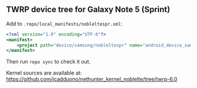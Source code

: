 ## TWRP device tree for Galaxy Note 5 (Sprint)

Add to `.repo/local_manifests/nobleltespr.xml`:

```xml
<?xml version="1.0" encoding="UTF-8"?>
<manifest>
	<project path="device/samsung/nobleltespr" name="android_device_samsung_nobleltespr" remote="TeamWin" revision="android-6.0" />
</manifest>
```

Then run `repo sync` to check it out.

Kernel sources are available at: https://github.com/jcadduono/nethunter_kernel_noblelte/tree/twrp-6.0

